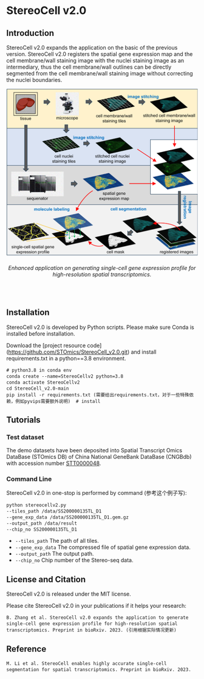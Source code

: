 # StereoCell v2.0

## Introduction
StereoCell v2.0 expands the application on the basic of the previous version. StereoCell v2.0 registers the spatial gene expression map and the cell membrane/wall staining image with the nuclei staining image as an intermediary, thus the cell membrane/wall outlines can be directly segmented from the cell membrane/wall staining image without correcting the nuclei boundaries.

<div align="center">
  <img src="docs/main_figure.png" width=567>
    <h6>
      Enhanced application on generating single-cell gene expression profile for high-resolution spatial transcriptomics.
    </h6>
</div>
<br>

## Installation
StereoCell v2.0 is developed by Python scripts. Please make sure Conda is installed before installation.

Download the [project resource code] (https://github.com/STOmics/StereoCell_v2.0.git) and install requirements.txt in a python==3.8 environment.

```text
# python3.8 in conda env
conda create --name=StereoCellv2 python=3.8
conda activate StereoCellv2
cd StereoCell_v2.0-main
pip install -r requirements.txt (需要给出requirements.txt，对于一些特殊依赖，例如pyvips需要额外说明)  # install
```

## Tutorials

### Test dataset
The demo datasets have been deposited into Spatial Transcript Omics DataBase (STOmics DB) of China National GeneBank DataBase (CNGBdb) with accession number [STT0000048](https://db.cngb.org/stomics/project/STT0000048).

### Command Line
StereoCell v2.0 in one-stop is performed by command (参考这个例子写):

```text
python stereocellv2.py
--tiles_path /data/SS200000135TL_D1
--gene_exp_data /data/SS200000135TL_D1.gem.gz
--output_path /data/result
--chip_no SS200000135TL_D1
```

* ```--tiles_path```  The path of all tiles.
* ```--gene_exp_data``` The compressed file of spatial gene expression data.
* ```--output_path``` The output path.
* ```--chip_no``` Chip number of the Stereo-seq data.

## License and Citation
StereoCell v2.0 is released under the MIT license.

Please cite StereoCell v2.0 in your publications if it helps your research:

```text
B. Zhang et al. StereoCell v2.0 expands the application to generate single-cell gene expression profile for high-resolution spatial transcriptomics. Preprint in bioRxiv. 2023. (引用根据实际情况更新)
```

## Reference
```text
M. Li et al. StereoCell enables highly accurate single-cell segmentation for spatial transcriptomics. Preprint in bioRxiv. 2023.
```
